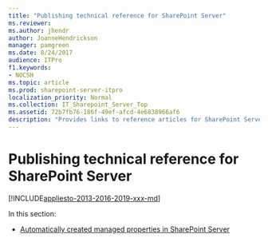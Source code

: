 ```yaml
---
title: "Publishing technical reference for SharePoint Server"
ms.reviewer: 
ms.author: jhendr
author: JoanneHendrickson
manager: pamgreen
ms.date: 8/24/2017
audience: ITPro
f1.keywords:
- NOCSH
ms.topic: article
ms.prod: sharepoint-server-itpro
localization_priority: Normal
ms.collection: IT_Sharepoint_Server_Top
ms.assetid: 72b7fb76-186f-49ef-afcd-4e6838966af6
description: "Provides links to reference articles for SharePoint Server publishing sites."
---
```


# Publishing technical reference for SharePoint Server

[!INCLUDE[appliesto-2013-2016-2019-xxx-md](../includes/appliesto-2013-2016-2019-xxx-md.md)]
  
In this section:
  
- [Automatically created managed properties in SharePoint Server](automatically-created-managed-properties-in-sharepoint.md)
    

